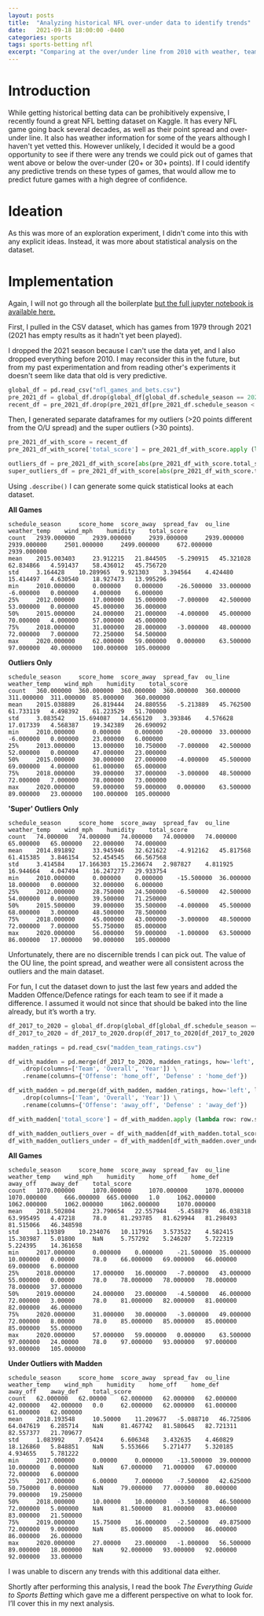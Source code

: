 ```yaml
---
layout: posts
title:  "Analyzing historical NFL over-under data to identify trends"
date:   2021-09-18 18:00:00 -0400
categories: sports
tags: sports-betting nfl
excerpt: "Comparing at the over/under line from 2010 with weather, team ratings, weeks, etc"
---
```


# Introduction

While getting historical betting data can be prohibitively expensive, I recently found a great NFL betting dataset on Kaggle. It has every NFL game going back several decades, as well as their point spread and over-under line. It also has weather information for some of the years although I haven't yet vetted this. However unlikely, I decided it would be a good opportunity to see if there were any trends we could pick out of games that went above or below the over-under (20+ or 30+ points). If I could identify any predictive trends on these types of games, that would allow me to predict future games with a high degree of confidence.

# Ideation

As this was more of an exploration experiment, I didn't come into this with any explicit ideas. Instead, it was more about statistical analysis on the dataset.

# Implementation

Again, I will not go through all the boilerplate <a href="https://github.com/BenPollock/SportsBettingExploration/blob/main/NFL-over-under.ipynb">but the full jupyter notebook is available here.</a>

First, I pulled in the CSV dataset, which has games from 1979 through 2021 (2021 has empty results as it hadn't yet been played).

I dropped the 2021 season because I can't use the data yet, and I also dropped everything before 2010. I may reconsider this in the future, but from my past experimentation and from reading other's experiments it doesn't seem like data that old is very predictive.

```python
global_df = pd.read_csv("nfl_games_and_bets.csv")
pre_2021_df = global_df.drop(global_df[global_df.schedule_season == 2021].index)
recent_df = pre_2021_df.drop(pre_2021_df[pre_2021_df.schedule_season < 2010].index)
```

Then, I generated separate dataframes for my outliers (>20 points different from the O/U spread) and the super outliers (>30 points).

```python
pre_2021_df_with_score = recent_df
pre_2021_df_with_score['total_score'] = pre_2021_df_with_score.apply (lambda row: row.score_home + row.score_away, axis=1)

outliers_df = pre_2021_df_with_score[abs(pre_2021_df_with_score.total_score - pre_2021_df_with_score.over_under_line) > 20]
super_outliers_df = pre_2021_df_with_score[abs(pre_2021_df_with_score.total_score - pre_2021_df_with_score.over_under_line) > 30]
```

Using `.describe()` I can generate some quick statistical looks at each dataset.

**All Games**
```
schedule_season 	score_home 	score_away 	spread_fav 	ou_line 	weather_temp	wind_mph 	humidity 	total_score
count 	2939.000000 	2939.000000 	2939.000000 	2939.000000 	2939.000000 	2501.000000 	2499.000000 	672.000000 	2939.000000
mean 	2015.003403 	23.912215 	21.844505 	-5.290915 	45.321028 	62.834866 	4.591437 	58.436012 	45.756720
std 	3.164428 	10.289965 	9.921303 	3.394564 	4.424480 	15.414497 	4.630540 	18.927473 	13.995296
min 	2010.000000 	0.000000 	0.000000 	-26.500000 	33.000000 	-6.000000 	0.000000 	4.000000 	6.000000
25% 	2012.000000 	17.000000 	15.000000 	-7.000000 	42.500000 	53.000000 	0.000000 	45.000000 	36.000000
50% 	2015.000000 	24.000000 	21.000000 	-4.000000 	45.000000 	70.000000 	4.000000 	57.000000 	45.000000
75% 	2018.000000 	31.000000 	28.000000 	-3.000000 	48.000000 	72.000000 	7.000000 	72.250000 	54.500000
max 	2020.000000 	62.000000 	59.000000 	0.000000 	63.500000 	97.000000 	40.000000 	100.000000 	105.000000
```

**Outliers Only**
```
schedule_season 	score_home 	score_away 	spread_fav 	ou_line 	weather_temp 	wind_mph 	humidity 	total_score
count 	360.000000 	360.000000 	360.000000 	360.000000 	360.000000 	311.000000 	311.000000 	85.000000 	360.000000
mean 	2015.038889 	26.819444 	24.880556 	-5.213889 	45.762500 	61.733119 	4.498392 	61.223529 	51.700000
std 	3.083542 	15.694087 	14.656120 	3.393846 	4.576628 	17.017339 	4.568387 	19.342389 	26.690092
min 	2010.000000 	0.000000 	0.000000 	-20.000000 	33.000000 	-6.000000 	0.000000 	23.000000 	6.000000
25% 	2013.000000 	13.000000 	10.750000 	-7.000000 	42.500000 	52.000000 	0.000000 	47.000000 	23.000000
50% 	2015.000000 	30.000000 	27.000000 	-4.000000 	45.500000 	69.000000 	4.000000 	61.000000 	65.000000
75% 	2018.000000 	39.000000 	37.000000 	-3.000000 	48.500000 	72.000000 	7.000000 	78.000000 	73.000000
max 	2020.000000 	59.000000 	59.000000 	0.000000 	63.500000 	89.000000 	23.000000 	100.000000 	105.000000
```

**'Super' Outliers Only**
```
schedule_season 	score_home 	score_away 	spread_fav 	ou_line 	weather_temp 	wind_mph 	humidity 	total_score
count 	74.000000 	74.000000 	74.000000 	74.000000 	74.000000 	65.000000 	65.000000 	22.000000 	74.000000
mean 	2014.891892 	33.945946 	32.621622 	-4.912162 	45.817568 	61.415385 	3.846154 	52.454545 	66.567568
std 	3.414584 	17.166303 	15.236674 	2.987827 	4.811925 	16.944664 	4.047494 	16.247277 	29.933754
min 	2010.000000 	0.000000 	0.000000 	-15.500000 	36.000000 	18.000000 	0.000000 	32.000000 	6.000000
25% 	2012.000000 	28.750000 	24.500000 	-6.500000 	42.500000 	54.000000 	0.000000 	39.500000 	71.250000
50% 	2015.500000 	39.000000 	35.500000 	-4.000000 	45.500000 	68.000000 	3.000000 	48.500000 	78.500000
75% 	2018.000000 	45.000000 	43.000000 	-3.000000 	48.500000 	72.000000 	7.000000 	55.750000 	85.000000
max 	2020.000000 	56.000000 	59.000000 	-1.000000 	63.500000 	86.000000 	17.000000 	90.000000 	105.000000
```

Unfortunately, there are no discernible trends I can pick out. The value of the OU line, the point spread, and weather were all consistent across the outliers and the main dataset.

For fun, I cut the dataset down to just the last few years and added the Madden Offence/Defence ratings for each team to see if it made a difference. I assumed it would not since that should be baked into the line already, but it’s worth a try.

```python
df_2017_to_2020 = global_df.drop(global_df[global_df.schedule_season == 2021].index)
df_2017_to_2020 = df_2017_to_2020.drop(df_2017_to_2020[df_2017_to_2020.schedule_season < 2017].index)

madden_ratings = pd.read_csv("madden_team_ratings.csv")

df_with_madden = pd.merge(df_2017_to_2020, madden_ratings, how='left', left_on=['schedule_season', 'team_home'], right_on=['Year', 'Team']) \
    .drop(columns=['Team', 'Overall', 'Year']) \
    .rename(columns={'Offense': 'home_off', 'Defense' : 'home_def'})

df_with_madden = pd.merge(df_with_madden, madden_ratings, how='left', left_on=['schedule_season', 'team_away'], right_on=['Year', 'Team']) \
    .drop(columns=['Team', 'Overall', 'Year']) \
    .rename(columns={'Offense': 'away_off', 'Defense' : 'away_def'})

df_with_madden['total_score'] = df_with_madden.apply (lambda row: row.score_home + row.score_away, axis=1)

df_with_madden_outliers_over = df_with_madden[df_with_madden.total_score - df_with_madden.over_under_line > 20]
df_with_madden_outliers_under = df_with_madden[df_with_madden.over_under_line - df_with_madden.total_score > 20]
```
**All Games**
```
schedule_season 	score_home 	score_away 	spread_fav	ou_line 	weather_temp 	wind_mph 	humidity 	home_off 	home_def 	away_off 	away_def 	total_score
count 	1070.000000 	1070.000000 	1070.000000 	1070.000000 	1070.000000 	666.000000 	665.00000 	1.0 	1062.000000 	1062.000000 	1062.000000 	1062.000000 	1070.000000
mean 	2018.502804 	23.790654 	22.557944 	-5.458879 	46.038318 	63.995495 	4.47218 	78.0 	81.293785 	81.629944 	81.298493 	81.515066 	46.348598
std 	1.119389 	10.234076 	10.117916 	3.573522 	4.582415 	15.303987 	5.01800 	NaN 	5.757292 	5.246207 	5.722319 	5.224395 	14.361658
min 	2017.000000 	0.000000 	0.000000 	-21.500000 	35.000000 	10.000000 	0.00000 	78.0 	66.000000 	69.000000 	66.000000 	69.000000 	6.000000
25% 	2018.000000 	17.000000 	16.000000 	-7.000000 	43.000000 	55.000000 	0.00000 	78.0 	78.000000 	78.000000 	78.000000 	78.000000 	37.000000
50% 	2019.000000 	24.000000 	23.000000 	-4.500000 	46.000000 	72.000000 	3.00000 	78.0 	81.000000 	82.000000 	81.000000 	82.000000 	46.000000
75% 	2020.000000 	31.000000 	30.000000 	-3.000000 	49.000000 	72.000000 	8.00000 	78.0 	85.000000 	85.000000 	85.000000 	85.000000 	55.000000
max 	2020.000000 	57.000000 	59.000000 	0.000000 	63.500000 	97.000000 	24.00000 	78.0 	97.000000 	93.000000 	97.000000 	93.000000 	105.000000
```

**Under Outliers with Madden**
```
schedule_season 	score_home 	score_away 	spread_fav 	ou_line 	weather_temp 	wind_mph 	humidity 	home_off 	home_def 	away_off 	away_def 	total_score
count 	62.000000 	62.00000 	62.000000 	62.000000 	62.000000 	42.000000 	42.000000 	0.0 	62.000000 	62.000000 	61.000000 	61.000000 	62.000000
mean 	2018.193548 	10.50000 	11.209677 	-5.088710 	46.725806 	64.047619 	6.285714 	NaN 	81.467742 	81.580645 	82.721311 	82.557377 	21.709677
std 	1.083992 	7.05424 	6.606348 	3.432635 	4.460829 	18.126860 	5.848851 	NaN 	5.553666 	5.271477 	5.320185 	4.934655 	5.781222
min 	2017.000000 	0.00000 	0.000000 	-13.500000 	39.000000 	10.000000 	0.000000 	NaN 	67.000000 	71.000000 	67.000000 	72.000000 	6.000000
25% 	2017.000000 	6.00000 	7.000000 	-7.500000 	42.625000 	50.750000 	0.000000 	NaN 	79.000000 	77.000000 	80.000000 	79.000000 	19.250000
50% 	2018.000000 	10.00000 	10.000000 	-3.500000 	46.500000 	72.000000 	5.000000 	NaN 	81.500000 	81.000000 	83.000000 	83.000000 	21.500000
75% 	2019.000000 	15.75000 	16.000000 	-2.500000 	49.875000 	72.000000 	9.000000 	NaN 	85.000000 	85.000000 	86.000000 	86.000000 	26.000000
max 	2020.000000 	27.00000 	23.000000 	-1.000000 	56.500000 	89.000000 	18.000000 	NaN 	92.000000 	93.000000 	92.000000 	92.000000 	33.000000
```

I was unable to discern any trends with this additional data either.

Shortly after performing this analysis, I read the book *The Everything Guide to Sports Betting* which gave me a different perspective on what to look for. I’ll cover this in my next analysis.